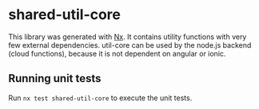 # shared-util-core

This library was generated with [Nx](https://nx.dev). It contains utility functions with very few external dependencies.
util-core can be used by the node.js backend (cloud functions), because it is not dependent on angular or ionic.

## Running unit tests

Run `nx test shared-util-core` to execute the unit tests.
